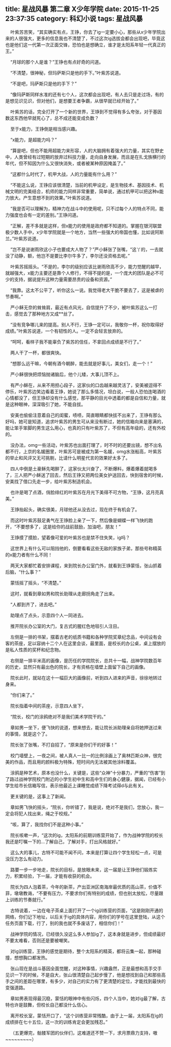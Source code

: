title: 星战风暴 第二章 X少年学院
date: 2015-11-25 23:37:35
category: 科幻小说
tags: 星战风暴
---
&nbsp;&nbsp;&nbsp;&nbsp;叶紫苏苦笑，“其实确实有点，王铮，你去了ig一定要小心，那些从x少年学院出来的人很强大，更多的信息我也不清楚了，不过这次ig选拔会都会出现吧，毕竟这也是他们这一代第一次正面交锋，恐怕也是想确立，谁才是太阳系年轻一代真正的王。”

&nbsp;&nbsp;&nbsp;&nbsp;“月球的那个人是谁？”王铮也有点好奇的问道。

&nbsp;&nbsp;&nbsp;&nbsp;“不清楚，很神秘，但玛萨斯只是他的手下。”叶紫苏说道。

&nbsp;&nbsp;&nbsp;&nbsp;“不是吧，玛萨斯只是他的手下？”

&nbsp;&nbsp;&nbsp;&nbsp;“像玛萨斯同样水准的还有七个人，这次都会出现吧，有人去只是走过场，有的是想见识见识，但对他们，是想要王者争霸，从很早就已经开始了。”

&nbsp;&nbsp;&nbsp;&nbsp;叶紫苏的话，完全打开了一个新的世界，王铮到不觉得有多么夸张，对于基因数这东西他早就死心了，总不成还能变成负数？

&nbsp;&nbsp;&nbsp;&nbsp;至于x能力，王铮倒是相当感兴趣。

&nbsp;&nbsp;&nbsp;&nbsp;“x能力，是超能力吗？”

&nbsp;&nbsp;&nbsp;&nbsp;“算是吧，但也不能用超能力来形容，人的大脑拥有着强大的力量，其实在野史中，人类曾经有过短期的放弃过科技力量，走向自身发展，而且是在扎戈族横行的年代，但不知因为什么又很快消失，或者被某种原因掩盖了。”

&nbsp;&nbsp;&nbsp;&nbsp;“这都什么时代了，机甲大战，人的力量能有什么用？”

&nbsp;&nbsp;&nbsp;&nbsp;“不能这么说，王铮应该很清楚，当前的机甲设定，是生物技术、基因技术、机械文明的完美结合，机师的能力同样非常重要，简单说，通过机甲可以把这种x能力放大。产生意想不到的效果。”叶紫苏说道。

&nbsp;&nbsp;&nbsp;&nbsp;“我是否可以理解为，精神力在战斗中的使用呢，只不过每个人的特点不同，能力强度也会有一定的差别。”王铮问道。

&nbsp;&nbsp;&nbsp;&nbsp;“正解，差不多就是这样，但x能力的使用是政府都不知道的。掌握在银河联盟极少数人手中，x少年学院就是一个地方，当然一些强大的帝国也懂，比如说阿斯兰。”叶紫苏说道。

&nbsp;&nbsp;&nbsp;&nbsp;“岂不是说谢雨欣这小子也要成大人物了？”严小稣张了张嘴，“这丫的，一去就没了动静，额，他岂不是要比李尔牛多了，李尔还没资格去呢。”

&nbsp;&nbsp;&nbsp;&nbsp;叶紫苏摇摇头。“不是的，李尔的级别应该比谢雨欣高不少，能力觉醒的越早，就越强大，x能力主要还是靠个人修行，不得不提的是，一个庞大的团队是必不可少的支持，据说提升这种力量需要昂贵的设备和资源。”

&nbsp;&nbsp;&nbsp;&nbsp;“我靠。这太不公平了，听你这么一说。我觉得老大干脆不要去了，这是被虐的节奏啊。”

&nbsp;&nbsp;&nbsp;&nbsp;严小稣无奈的耸耸肩，最近有点风光，自信提升了不少，被叶紫苏这么一打击，感觉去了那种地方又成**丝了。

&nbsp;&nbsp;&nbsp;&nbsp;“没有竞争哪儿来的提高。别人不行，王铮一定可以，我敬你一杯，祝你取得好成绩。”叶紫苏说道，一个有韧性的人。一定不会轻言放弃的。

&nbsp;&nbsp;&nbsp;&nbsp;“呵呵，看样子我不能辜负了紫苏的信任，不拿回点成绩是不行了。”

&nbsp;&nbsp;&nbsp;&nbsp;两人干了一杯，都很爽快。

&nbsp;&nbsp;&nbsp;&nbsp;“想那么远干嘛，今朝有酒今朝醉，能去就是好事儿，美女们，走一个！”

&nbsp;&nbsp;&nbsp;&nbsp;严小稣很快把烦恼抛诸脑后，他个儿矮，大事儿顶不上。

&nbsp;&nbsp;&nbsp;&nbsp;有严小稣在，从来不用担心段子，这家伙的口齿越来越灵活了，安美被逗得不停乐，叶紫苏边笑边看着王铮，她说了那么多情况，坦白说，一般人恐怕连喝酒的心情都没了，但王铮却没有什么感觉，那平静的目光中透着的都是自信和力量，就是这种眼神，深深吸引了她，不能自拔。

&nbsp;&nbsp;&nbsp;&nbsp;安美也偷偷注意着自己的闺蜜，啧啧，简直眼睛都快拔不出来了，王铮有那么好吗，她可是知道，追求叶紫苏的男生可从来没有断过，她的信箱向来是塞满的，能让笨手笨脚的男生这么用心，也真的只有叶紫苏了，不但有高年级的，还有外校的。

&nbsp;&nbsp;&nbsp;&nbsp;没办法，omg一些活动，叶紫苏也出面打理了，时不时的还要出镜，想不出名都不行，上京的名媛圈里，叶紫苏可是被成为第一名媛，omg水涨船高，叶紫苏的举止和风评又无可挑剔，比请什么明星代言的效果好太多了。

&nbsp;&nbsp;&nbsp;&nbsp;四人中倒是土豪稣先喝醉了，这家伙太兴奋了，不断爆料，爆着爆着就喝多了，三人把严小稣送了回去，然后王铮又把两位美女护送回去，快到宿舍的时候，安美找了借口先走一步，给叶紫苏制造机会。

&nbsp;&nbsp;&nbsp;&nbsp;也许是喝了点酒，俏脸绯红的叶紫苏在月光下美得不可方物，“王铮，这月亮真美。”

&nbsp;&nbsp;&nbsp;&nbsp;王铮抬起头，确实很美，月球他还从没去过，现在终于有机会了。

&nbsp;&nbsp;&nbsp;&nbsp;而这时叶紫苏鼓足勇气在王铮脸上亲了一下，然后像是蝴蝶一样飞快的跑开，“不要想多了，这是给你的战前鼓励，加油吧，朋友！”

&nbsp;&nbsp;&nbsp;&nbsp;王铮摸了摸脸，望着像可爱的叶紫苏也是禁不住失笑，ig吗？

&nbsp;&nbsp;&nbsp;&nbsp;这世界上有什么可以阻挡他的，倒要看看这些无敌的家族子弟，那些号称精英的x能力者有什么不同！

&nbsp;&nbsp;&nbsp;&nbsp;两天大家都忙着安排课程，来到院长办公室门外，就看到王铮蒙恬，张山抓着后脑，“什么事？”

&nbsp;&nbsp;&nbsp;&nbsp;蒙恬摇了摇头，“不清楚。”

&nbsp;&nbsp;&nbsp;&nbsp;这时，就看到章如男和院长助理从走廊拐角走了出来。

&nbsp;&nbsp;&nbsp;&nbsp;“人都到齐了，进去吧。”

&nbsp;&nbsp;&nbsp;&nbsp;助理点了点头，示意四个人一同进去。

&nbsp;&nbsp;&nbsp;&nbsp;推开院长办公室的大门，复古式的腥红色地毯引人注目。

&nbsp;&nbsp;&nbsp;&nbsp;左侧是一排的书架，摆着古老的纸质书籍和各种学院奖章纪念品，中间设有会客的茶座，足以容纳十二个人在这里会谈，最里面，是校长的办公桌，桌上摆放的是私人性质的奖杯和纪念物。

&nbsp;&nbsp;&nbsp;&nbsp;右侧是一排半米高的画像，是历任的学院院长，总共十一幅，战神学院数百年的历史，显然只有最出色的院长，才有资格在墙壁上面留下自己的画像。

&nbsp;&nbsp;&nbsp;&nbsp;院长此时，就站在这十一幅巨大的画像前，听到四人进来的声音，徐徐地转过身来。

&nbsp;&nbsp;&nbsp;&nbsp;“你们来了。”

&nbsp;&nbsp;&nbsp;&nbsp;院长指着中间的茶座，示意四人坐下，

&nbsp;&nbsp;&nbsp;&nbsp;“院长，校门的涂鸦绝对不是我们美术学院干的。”

&nbsp;&nbsp;&nbsp;&nbsp;章如男一坐下，便飞快的说道，想来想去，能让院长派助理亲自将她押送过来的事情，就是这个了。

&nbsp;&nbsp;&nbsp;&nbsp;院长张了张嘴，不打自招了，“原来是你们干的好事！”

&nbsp;&nbsp;&nbsp;&nbsp;校门墙壁上，一夜之间，被人真人一比一的比例涂画上了奥林匹斯众神，很完美的作品，而且用的颜料极为特殊，短时间内无法被其他涂料覆盖。

&nbsp;&nbsp;&nbsp;&nbsp;涂鸦是种艺术，原本也没什么，关键是，这些“众神”十分暴力，严重的“伤害”到了路过战神学院校门附近的小学生初中生和高中生们的身心健康，据闻，已经有小学生给市长信箱写信，表示他最近上课睡觉成绩下降考试得d与此有关。

&nbsp;&nbsp;&nbsp;&nbsp;更关键的是，这事上了新闻。

&nbsp;&nbsp;&nbsp;&nbsp;章如男飞快的摇头，“院长，你听错了，我是说，绝对不是我们，您放心，我一定会将犯人找出来，绳之于校规。”

&nbsp;&nbsp;&nbsp;&nbsp;“咳，算了，我找你们不是这种小事。”

&nbsp;&nbsp;&nbsp;&nbsp;院长咳嗽一声，“这次的ig，太阳系的前期训练营开始了，作为战神学院的校长我还是叮嘱一下的…了解自己，了解对手，打出风格就好。”

&nbsp;&nbsp;&nbsp;&nbsp;这么大的事儿，古特不可能不闻不问，本来是打算让四个学生轻松一点，可是没压力怎么有动力。

&nbsp;&nbsp;&nbsp;&nbsp;路要一步一步地走，院长的目标，是放眼未来，这一届是让王铮他们锻炼实力，积累经验，下一届，才能有收获的机会。

&nbsp;&nbsp;&nbsp;&nbsp;院长为四人泡着茶，今年的新茶，产出亚洲区南海岸最优质的高山茶，价值不菲，墩墩教诲，“不要有压力，不要求你们有特别的成绩，但也别太放松，尽量跟上训练的节奏就行。”

&nbsp;&nbsp;&nbsp;&nbsp;古特说着，一边在电子茶桌上面打开了一个ig训练营的页面，“这是刚刚开通的网络，你们记下地址，以后关于ig的具体内容，用你们的学号在这里登陆，从这个任务页面下载，行了，别的我也就不多废话了，相信你们！”

&nbsp;&nbsp;&nbsp;&nbsp;战神学院的情况，已经很久没这么多人参加ig了，这本身就是进步，但成绩最好不要太难看，否则还是要被嘲笑。

&nbsp;&nbsp;&nbsp;&nbsp;对ig训练营，王铮的感觉是期待，整个太阳系的精英，都将云集一起，那种碰撞，想想胸口都发热。

&nbsp;&nbsp;&nbsp;&nbsp;张山现在是战斗基因全面觉醒，对这种事情，兴趣盎然，正是最想和高手交手见识一下的时候，不是自大，张山很清楚自己起步慢了，他是想找到自己和那些高手之间的差距在哪里，有多少，对自己的实力有了更清楚的定位，才能找到最快的变强道路。

&nbsp;&nbsp;&nbsp;&nbsp;章如男表现得最沉稳，蒙恬的眼神中有些闪烁，四个人当中，她对ig最了解，古特也许是鼓舞，但校长自己都没什么信心。

&nbsp;&nbsp;&nbsp;&nbsp;离开校长室，蒙恬开口了，“这个训练营非常残酷，由于上一届，太阳系在ig的成绩排在七十五位，这一次的训练肯定会更加残忍。”

&nbsp;&nbsp;&nbsp;&nbsp;（五更爆完，骷髅军团的伙伴们，这难道还不赞一下，求月票鼎力支持，嗷~~~~~~~~~）